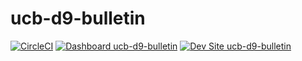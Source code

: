 # ucb-d9-bulletin

[![CircleCI](https://circleci.com/gh/tirazel/ucb-d9-bulletin.svg?style=shield)](https://circleci.com/gh/tirazel/ucb-d9-bulletin)
[![Dashboard ucb-d9-bulletin](https://img.shields.io/badge/dashboard-ucb_d9_bulletin-yellow.svg)](https://dashboard.pantheon.io/sites/684b0568-5b26-45f5-b846-3de1d4a74b44#dev/code)
[![Dev Site ucb-d9-bulletin](https://img.shields.io/badge/site-ucb_d9_bulletin-blue.svg)](http://dev-ucb-d9-bulletin.pantheonsite.io/)